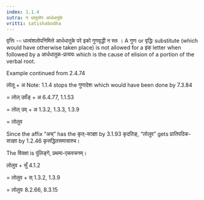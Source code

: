```yaml
---
index: 1.1.4
sutra: न धातुलोप आर्धधातुके
vritti: satishabodha
---
```



वृत्तिः --ः धात्वंशलोपनिमित्ते आर्धधातुके परे इको गुणवृद्धी न स्तः । A गुणः or वृद्धिः substitute (which would have otherwise taken place) is not allowed for a इक् letter when followed by a आर्धधातुक-प्रत्ययः which is the cause of elision of a portion of the verbal root.


Example continued from 2.4.74


लोलू + अ Note: 1.1.4 stops the गुणादेशः which would have been done by 7.3.84

= लोल् उवँङ् + अ 6.4.77, 1.1.53

= लोल् उव् + अ 1.3.2, 1.3.3, 1.3.9

= लोलुव


Since the affix “अच्” has the कृत्-सञ्ज्ञा by 3.1.93 कृदतिङ्, “लोलुव” gets प्रातिपदिक-सञ्ज्ञा by 1.2.46 कृत्तद्धितसमासाश्च।


The विवक्षा is पुंलिङ्गे, प्रथमा-एकवचनम्।

लोलुव + सुँ 4.1.2

= लोलुव + स् 1.3.2, 1.3.9

= लोलुवः 8.2.66, 8.3.15

